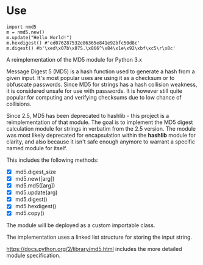 # Use
```
import nmd5
m = nmd5.new()
m.update("Hello World!")
m.hexdigest() #'ed076287532e86365e841e92bfc50d8c'
m.digest() #b'\xed\x07b\x87S.\x866^\x84\x1e\x92\xbf\xc5\r\x8c'
```

A reimplementation of the MD5 module for Python 3.x

Message Digest 5 (MD5) is a hash function used to generate a hash from a given input. It's most popular uses
are using it as a checksum or to obfuscate passwords. Since MD5 for strings has a hash collision weakness, it is considered unsafe for use with passwords. It is however still quite popular for computing and verifying checksums due to low chance of collisions.

Since 2.5, MD5 has been deprecated to hashlib - this project is a reimplementation of that module.
The goal is to implement the MD5 digest calculation module for strings in verbatim from the 2.5 version. The module was most likely deprecated for encapsulation within the **hashlib** module for clarity, and also because it isn't safe enough anymore to warrant a specific named module for itself.

This includes the following methods:

- [x] md5.digest_size
- [x] md5.new([arg])
- [x] md5.md5([arg])
- [x] md5.update(arg)
- [x] md5.digest()
- [x] md5.hexdigest()
- [x] md5.copy()

The module will be deployed as a custom importable class.

The implementation uses a linked list structure for storing the input string.

https://docs.python.org/2/library/md5.html includes the more detailed module specification.
